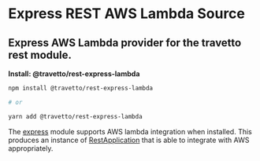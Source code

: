 <!-- This file was generated by @travetto/doc and should not be modified directly -->
<!-- Please modify https://github.com/travetto/travetto/tree/main/module/rest-express-lambda/DOC.tsx and execute "npx trv doc" to rebuild -->
# Express REST AWS Lambda Source

## Express AWS Lambda provider for the travetto rest module.

**Install: @travetto/rest-express-lambda**
```bash
npm install @travetto/rest-express-lambda

# or

yarn add @travetto/rest-express-lambda
```

The [express](https://expressjs.com) module supports AWS lambda integration when installed.  This produces an instance of [RestApplication](https://github.com/travetto/travetto/tree/main/module/rest/src/application/rest.ts#L19) that is able to integrate with AWS appropriately.
